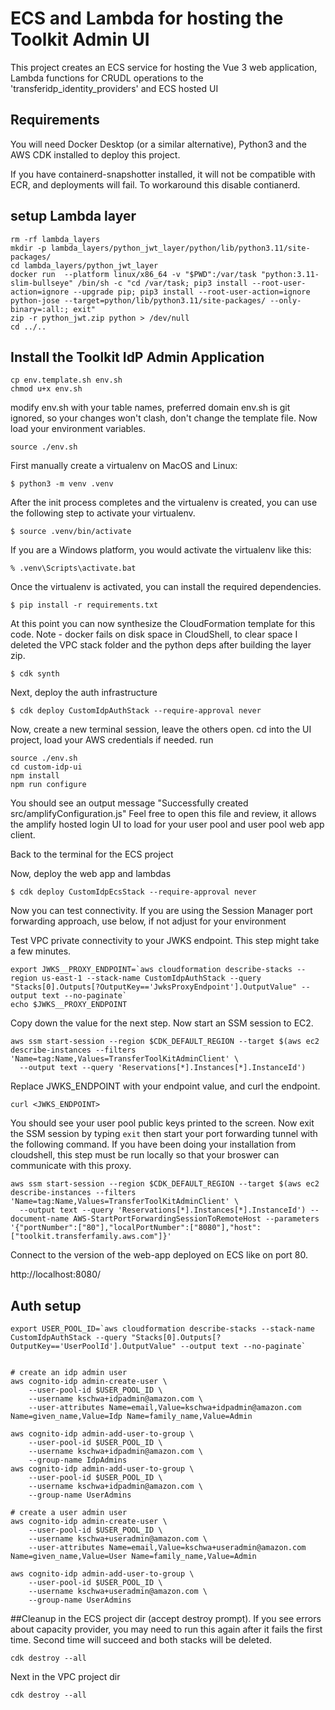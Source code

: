 
# ECS and Lambda for hosting the Toolkit Admin UI 

This project creates an ECS service for hosting the Vue 3 web application,
Lambda functions for CRUDL operations to the 'transferidp_identity_providers' and ECS hosted UI

## Requirements

You will need Docker Desktop (or a similar alternative), Python3 and the AWS CDK installed to deploy this project. 

If you have containerd-snapshotter installed, it will not be compatible with ECR, and deployments will fail.
To workaround this disable contianerd. 

## setup Lambda layer
```
rm -rf lambda_layers
mkdir -p lambda_layers/python_jwt_layer/python/lib/python3.11/site-packages/
cd lambda_layers/python_jwt_layer
docker run  --platform linux/x86_64 -v "$PWD":/var/task "python:3.11-slim-bullseye" /bin/sh -c "cd /var/task; pip3 install --root-user-action=ignore --upgrade pip; pip3 install --root-user-action=ignore python-jose --target=python/lib/python3.11/site-packages/ --only-binary=:all:; exit"
zip -r python_jwt.zip python > /dev/null
cd ../..
```

## Install the Toolkit IdP Admin Application 

```
cp env.template.sh env.sh
chmod u+x env.sh
```

modify env.sh with your table names, preferred domain
env.sh is git ignored, so your changes won't clash, don't change the template file.
Now load your environment variables.

```
source ./env.sh
```

First manually create a virtualenv on MacOS and Linux:

```
$ python3 -m venv .venv
```

After the init process completes and the virtualenv is created, you can use the following
step to activate your virtualenv.

```
$ source .venv/bin/activate
```

If you are a Windows platform, you would activate the virtualenv like this:

```
% .venv\Scripts\activate.bat
```

Once the virtualenv is activated, you can install the required dependencies.

```
$ pip install -r requirements.txt
```

At this point you can now synthesize the CloudFormation template for this code.
Note - docker fails on disk space in CloudShell, to clear space I deleted the VPC stack folder and the python deps after building the layer zip. 

```
$ cdk synth
```

Next, deploy the auth infrastructure

```
$ cdk deploy CustomIdpAuthStack --require-approval never
```

Now, create a new terminal session, leave the others open.
cd into the UI project, load your AWS credentials if needed. 
run 
```
source ./env.sh
cd custom-idp-ui
npm install
npm run configure
```
You should see an output message "Successfully created src/amplifyConfiguration.js"
Feel free to open this file and review, it allows the amplify hosted login UI to load for your user pool and user pool web app client. 

Back to the terminal for the ECS project

Now, deploy the web app and lambdas
```
$ cdk deploy CustomIdpEcsStack --require-approval never
```


Now you can test connectivity.
If you are using the Session Manager port forwarding approach, use below, if not adjust for your environment


Test VPC private connectivity to your JWKS endpoint. This step might take a few minutes.

```
export JWKS__PROXY_ENDPOINT=`aws cloudformation describe-stacks --region us-east-1 --stack-name CustomIdpAuthStack --query "Stacks[0].Outputs[?OutputKey=='JwksProxyEndpoint'].OutputValue" --output text --no-paginate`
echo $JWKS__PROXY_ENDPOINT
```
Copy down the value for the next step. 
Now start an SSM session to EC2. 

```
aws ssm start-session --region $CDK_DEFAULT_REGION --target $(aws ec2 describe-instances --filters 'Name=tag:Name,Values=TransferToolKitAdminClient' \
  --output text --query 'Reservations[*].Instances[*].InstanceId') 
```

Replace JWKS_ENDPOINT with your endpoint value, and curl the endpoint. 

```
curl <JWKS_ENDPOINT>
```

You should see your user pool public keys printed to the screen. Now exit the SSM session by typing `exit` then start your port forwarding tunnel with the following command. If you have been doing your installation from cloudshell, this step must be run locally so that your broswer can communicate with this proxy. 

```
aws ssm start-session --region $CDK_DEFAULT_REGION --target $(aws ec2 describe-instances --filters 'Name=tag:Name,Values=TransferToolKitAdminClient' \
  --output text --query 'Reservations[*].Instances[*].InstanceId') --document-name AWS-StartPortForwardingSessionToRemoteHost --parameters '{"portNumber":["80"],"localPortNumber":["8080"],"host":["toolkit.transferfamily.aws.com"]}'
```

Connect to the version of the web-app deployed on ECS like on port 80.

http://localhost:8080/


## Auth setup
```
export USER_POOL_ID=`aws cloudformation describe-stacks --stack-name CustomIdpAuthStack --query "Stacks[0].Outputs[?OutputKey=='UserPoolId'].OutputValue" --output text --no-paginate`


```


```
# create an idp admin user
aws cognito-idp admin-create-user \
    --user-pool-id $USER_POOL_ID \
    --username kschwa+idpadmin@amazon.com \
    --user-attributes Name=email,Value=kschwa+idpadmin@amazon.com Name=given_name,Value=Idp Name=family_name,Value=Admin

aws cognito-idp admin-add-user-to-group \
    --user-pool-id $USER_POOL_ID \
    --username kschwa+idpadmin@amazon.com \
    --group-name IdpAdmins
aws cognito-idp admin-add-user-to-group \
    --user-pool-id $USER_POOL_ID \
    --username kschwa+idpadmin@amazon.com \
    --group-name UserAdmins

# create a user admin user
aws cognito-idp admin-create-user \
    --user-pool-id $USER_POOL_ID \
    --username kschwa+useradmin@amazon.com \
    --user-attributes Name=email,Value=kschwa+useradmin@amazon.com Name=given_name,Value=User Name=family_name,Value=Admin      
    
aws cognito-idp admin-add-user-to-group \
    --user-pool-id $USER_POOL_ID \
    --username kschwa+useradmin@amazon.com \
    --group-name UserAdmins
```


##Cleanup
in the ECS project dir (accept destroy prompt). If you see errors about capacity provider, you may need to run this again after it fails the first time. Second time will succeed and both stacks will be deleted. 
```
cdk destroy --all
```

Next in the VPC project dir
```
cdk destroy --all
```
